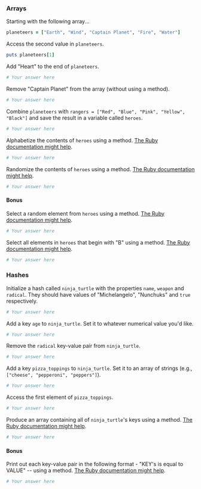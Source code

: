 ### Arrays

Starting with the following array...

```rb
planeteers = ["Earth", "Wind", "Captain Planet", "Fire", "Water"]
```

Access the second value in `planeteers`.

```rb
puts planeteers[1]
```

Add "Heart" to the end of `planeteers`.

```rb
# Your answer here
```

Remove "Captain Planet" from the array (without using a method).

```rb
# Your answer here
```

Combine `planeteers` with `rangers = ["Red", "Blue", "Pink", "Yellow", "Black"]` and save the result in a variable called `heroes`.

```rb
# Your answer here
```

Alphabetize the contents of `heroes` using a method. [The Ruby documentation might help](http://ruby-doc.org/core-2.2.0/Array.html).

```rb
# Your answer here
```

Randomize the contents of `heroes` using a method. [The Ruby documentation might help](http://ruby-doc.org/core-2.2.0/Array.html).

```rb
# Your answer here
```

#### Bonus

Select a random element from `heroes` using a method. [The Ruby documentation might help](http://ruby-doc.org/core-2.2.0/Array.html).

```rb
# Your answer here
```

Select all elements in `heroes` that begin with "B" using a method. [The Ruby documentation might help](http://ruby-doc.org/core-2.2.0/Array.html).

```rb
# Your answer here
```

### Hashes

Initialize a hash called `ninja_turtle` with the properties `name`, `weapon` and `radical`. They should have values of "Michelangelo", "Nunchuks" and `true` respectively.

```rb
# Your answer here
```

Add a key `age` to `ninja_turtle`. Set it to whatever numerical value you'd like.

```rb
# Your answer here
```

Remove the `radical` key-value pair from `ninja_turtle`.

```rb
# Your answer here
```

Add a key `pizza_toppings` to `ninja_turtle`. Set it to an array of strings (e.g., `["cheese", "pepperoni", "peppers"]`).

```rb
# Your answer here
```

Access the first element of `pizza_toppings`.

```rb
# Your answer here
```

Produce an array containing all of `ninja_turtle`'s keys using a method. [The Ruby documentation might help](http://ruby-doc.org/core-1.9.3/Hash.html).

```rb
# Your answer here
```

#### Bonus

Print out each key-value pair in the following format - "KEY's is equal to VALUE" -- using a method. [The Ruby documentation might help](http://ruby-doc.org/core-1.9.3/Hash.html).

```rb
# Your answer here
```
